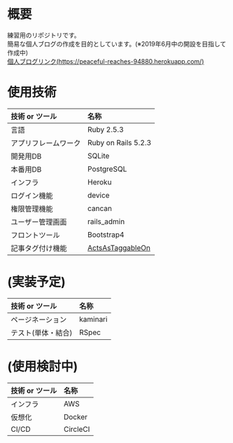 # 概要
練習用のリポジトリです。  
簡易な個人ブログの作成を目的としています。(※2019年6月中の開設を目指して作成中)  
[個人ブログリンク(https://peaceful-reaches-94880.herokuapp.com/)](https://peaceful-reaches-94880.herokuapp.com/)  

# 使用技術
| 技術 or ツール | 名称 |
|:-------------|:-----|
| 言語 | Ruby 2.5.3 |
| アプリフレームワーク | Ruby on Rails 5.2.3 |
| 開発用DB | SQLite |
| 本番用DB | PostgreSQL |
| インフラ | Heroku |
| ログイン機能 | device |
| 権限管理機能 | cancan |
| ユーザー管理画面 | rails_admin |
| フロントツール | Bootstrap4 |
| 記事タグ付け機能 | [ActsAsTaggableOn](https://github.com/mbleigh/acts-as-taggable-on) |

# (実装予定)
| 技術 or ツール | 名称 |
|:-------------|:-----|
| ページネーション | kaminari |
| テスト(単体・結合) | RSpec |

# (使用検討中)
| 技術 or ツール | 名称 |
|:-------------|:-----|
| インフラ | AWS |
| 仮想化 | Docker |
| CI/CD | CircleCI |
